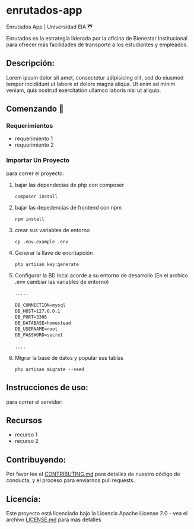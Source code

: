 # enrutados-app
Enrutados App | Universidad EIA ![logo eia](https://github.com/EIA-University/LogosEIA/blob/master/assets/png/logo-eia-icon.png?raw=true)

Enrutados es la estrategia liderada por la oficina de Bienestar Institucional para ofrecer más facilidades de transporte a los estudiantes y empleados.


## Descripción:
Lorem ipsum dolor sit amet, consectetur adipisicing elit, sed do eiusmod
tempor incididunt ut labore et dolore magna aliqua. Ut enim ad minim veniam,
quis nostrud exercitation ullamco laboris nisi ut aliquip. 

## Comenzando :rocket:
### Requerimientos
* requerimiento 1
* requerimiento 2


### Importar Un Proyecto
para correr el proyecto:

1. bajar las dependecias de php con composer
    ```
    composer install
    ```
2. bajar las depedencias de frontend con npm 
    ```
    npm install
    ```
4. crear sus variables de entorno 
    ```
    cp .env.example .env
    ```
5. Generar la llave de encritapción 
    ```
    php artisan key:generate
    ```
6. Configurar la BD local acorde a su entorno de desarrollo (En el archico .env  cambiar las variables de entorno)
    ```
    .....

    DB_CONNECTION=mysql
    DB_HOST=127.0.0.1
    DB_PORT=3306
    DB_DATABASE=homestead
    DB_USERNAME=root
    DB_PASSWORD=secret
    
    ....

    ```

7. Migrar la base de datos y popular sus tablas
    ```
    php artisan migrate --seed
    ```

## Instrucciones de uso:
 para correr el servidor: 


## Recursos
* recurso 1
* recurso 2

## Contribuyendo:
Por favor lee el [CONTRIBUTING.md]() para detalles de nuestro código de conducta, y el proceso para enviarnos pull requests.
## Licencia:
Este proyecto está licenciado bajo la Licencia Apache License 2.0  - vea el archivo [LICENSE.md]() para más detalles



